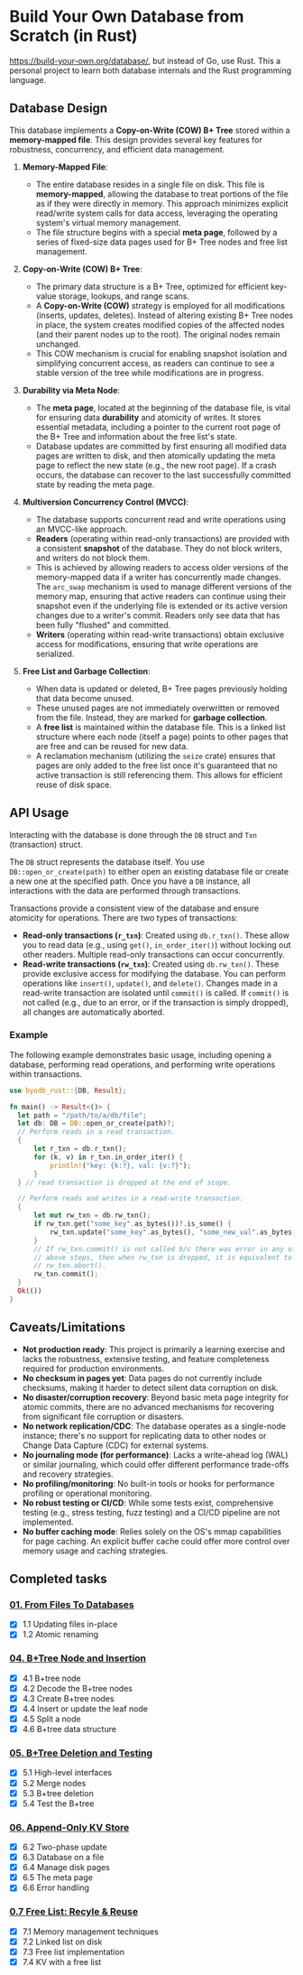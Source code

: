 # Build Your Own Database from Scratch (in Rust)

https://build-your-own.org/database/, but instead of Go, use Rust. This a personal project to learn both database internals and the Rust programming language.

## Database Design

This database implements a **Copy-on-Write (COW) B+ Tree** stored within a **memory-mapped file**. This design provides several key features for robustness, concurrency, and efficient data management.

1.  **Memory-Mapped File**:
    *   The entire database resides in a single file on disk. This file is **memory-mapped**, allowing the database to treat portions of the file as if they were directly in memory. This approach minimizes explicit read/write system calls for data access, leveraging the operating system's virtual memory management.
    *   The file structure begins with a special **meta page**, followed by a series of fixed-size data pages used for B+ Tree nodes and free list management.

1.  **Copy-on-Write (COW) B+ Tree**:
    *   The primary data structure is a B+ Tree, optimized for efficient key-value storage, lookups, and range scans.
    *   A **Copy-on-Write (COW)** strategy is employed for all modifications (inserts, updates, deletes). Instead of altering existing B+ Tree nodes in place, the system creates modified copies of the affected nodes (and their parent nodes up to the root). The original nodes remain unchanged.
    *   This COW mechanism is crucial for enabling snapshot isolation and simplifying concurrent access, as readers can continue to see a stable version of the tree while modifications are in progress.

1.  **Durability via Meta Node**:
    *   The **meta page**, located at the beginning of the database file, is vital for ensuring data **durability** and atomicity of writes. It stores essential metadata, including a pointer to the current root page of the B+ Tree and information about the free list's state.
    *   Database updates are committed by first ensuring all modified data pages are written to disk, and then atomically updating the meta page to reflect the new state (e.g., the new root page). If a crash occurs, the database can recover to the last successfully committed state by reading the meta page.

1.  **Multiversion Concurrency Control (MVCC)**:
    *   The database supports concurrent read and write operations using an MVCC-like approach.
    *   **Readers** (operating within read-only transactions) are provided with a consistent **snapshot** of the database. They do not block writers, and writers do not block them.
    *   This is achieved by allowing readers to access older versions of the memory-mapped data if a writer has concurrently made changes. The `arc_swap` mechanism is used to manage different versions of the memory map, ensuring that active readers can continue using their snapshot even if the underlying file is extended or its active version changes due to a writer's commit. Readers only see data that has been fully "flushed" and committed.
    *   **Writers** (operating within read-write transactions) obtain exclusive access for modifications, ensuring that write operations are serialized.

1.  **Free List and Garbage Collection**:
    *   When data is updated or deleted, B+ Tree pages previously holding that data become unused.
    *   These unused pages are not immediately overwritten or removed from the file. Instead, they are marked for **garbage collection**.
    *   A **free list** is maintained within the database file. This is a linked list structure where each node (itself a page) points to other pages that are free and can be reused for new data.
    *   A reclamation mechanism (utilizing the `seize` crate) ensures that pages are only added to the free list once it's guaranteed that no active transaction is still referencing them. This allows for efficient reuse of disk space.

## API Usage

Interacting with the database is done through the `DB` struct and `Txn` (transaction) struct.

The `DB` struct represents the database itself. You use `DB::open_or_create(path)` to either open an existing database file or create a new one at the specified path. Once you have a `DB` instance, all interactions with the data are performed through transactions.

Transactions provide a consistent view of the database and ensure atomicity for operations. There are two types of transactions:
-   **Read-only transactions (`r_txn`)**: Created using `db.r_txn()`. These allow you to read data (e.g., using `get()`, `in_order_iter()`) without locking out other readers. Multiple read-only transactions can occur concurrently.
-   **Read-write transactions (`rw_txn`)**: Created using `db.rw_txn()`. These provide exclusive access for modifying the database. You can perform operations like `insert()`, `update()`, and `delete()`. Changes made in a read-write transaction are isolated until `commit()` is called. If `commit()` is not called (e.g., due to an error, or if the transaction is simply dropped), all changes are automatically aborted.

### Example

The following example demonstrates basic usage, including opening a database, performing read operations, and performing write operations within transactions.

```rust
use byodb_rust::{DB, Result};

fn main() -> Result<()> {
  let path = "/path/to/a/db/file";
  let db: DB = DB::open_or_create(path)?;
  // Perform reads in a read transaction.
  {
      let r_txn = db.r_txn();
      for (k, v) in r_txn.in_order_iter() {
          println!("key: {k:?}, val: {v:?}");
      }
  } // read transaction is dropped at the end of scope.

  // Perform reads and writes in a read-write transaction.
  {
      let mut rw_txn = db.rw_txn();
      if rw_txn.get("some_key".as_bytes())?.is_some() {
          rw_txn.update("some_key".as_bytes(), "some_new_val".as_bytes())?;
      }
      // If rw_txn.commit() is not called b/c there was error in any of the
      // above steps, then when rw_txn is dropped, it is equivalent to doing
      // rw_txn.abort().
      rw_txn.commit();
  }
  Ok(())
}
```

## Caveats/Limitations

*   **Not production ready**: This project is primarily a learning exercise and lacks the robustness, extensive testing, and feature completeness required for production environments.
*   **No checksum in pages yet**: Data pages do not currently include checksums, making it harder to detect silent data corruption on disk.
*   **No disaster/corruption recovery**: Beyond basic meta page integrity for atomic commits, there are no advanced mechanisms for recovering from significant file corruption or disasters.
*   **No network replication/CDC**: The database operates as a single-node instance; there's no support for replicating data to other nodes or Change Data Capture (CDC) for external systems.
*   **No journaling mode (for performance)**: Lacks a write-ahead log (WAL) or similar journaling, which could offer different performance trade-offs and recovery strategies.
*   **No profiling/monitoring**: No built-in tools or hooks for performance profiling or operational monitoring.
*   **No robust testing or CI/CD**: While some tests exist, comprehensive testing (e.g., stress testing, fuzz testing) and a CI/CD pipeline are not implemented.
*   **No buffer caching mode**: Relies solely on the OS's mmap capabilities for page caching. An explicit buffer cache could offer more control over memory usage and caching strategies.

## Completed tasks

### [01. From Files To Databases](https://build-your-own.org/database/01_files)

* [x] 1.1 Updating files in-place
* [x] 1.2 Atomic renaming

### [04. B+Tree Node and Insertion](https://build-your-own.org/database/04_btree_code_1)

* [x] 4.1 B+tree node
* [x] 4.2 Decode the B+tree nodes
* [x] 4.3 Create B+tree nodes
* [X] 4.4 Insert or update the leaf node
* [X] 4.5 Split a node
* [X] 4.6 B+tree data structure

### [05. B+Tree Deletion and Testing](https://build-your-own.org/database/05_btree_code_2)

* [x] 5.1 High-level interfaces
* [x] 5.2 Merge nodes
* [x] 5.3 B+tree deletion
* [x] 5.4 Test the B+tree

### [06. Append-Only KV Store](https://build-your-own.org/database/06_btree_disk)

* [x] 6.2 Two-phase update
* [x] 6.3 Database on a file
* [x] 6.4 Manage disk pages
* [x] 6.5 The meta page
* [x] 6.6 Error handling

### [0.7 Free List: Recyle & Reuse](https://build-your-own.org/database/07_free_list)

* [x] 7.1 Memory management techniques
* [x] 7.2 Linked list on disk
* [x] 7.3 Free list implementation
* [x] 7.4 KV with a free list
